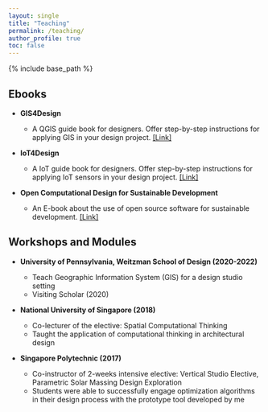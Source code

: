 ```yaml
---
layout: single
title: "Teaching"
permalink: /teaching/
author_profile: true
toc: false
---
```


{% include base_path %}

<!-- {% for post in site.teaching reversed %}
  {% include archive-single.html %}
{% endfor %} -->

## Ebooks
- **GIS4Design**
  - A QGIS guide book for designers. Offer step-by-step instructions for applying GIS in your design project. <a href="https://chenkianwee.github.io/gis4design" target="_blank">[Link]</a>

- **IoT4Design**
  - A IoT guide book for designers. Offer step-by-step instructions for applying IoT sensors in your design project. <a href="https://chenkianwee.github.io/iot4design" target="_blank">[Link]</a>

- **Open Computational Design for Sustainable Development**
  - An E-book about the use of open source software for sustainable development. <a href="https://chenkianwee.github.io/opencd4sdev" target="_blank">[Link]</a>

## Workshops and Modules
- **University of Pennsylvania, Weitzman School of Design (2020-2022)**
  - Teach Geographic Information System (GIS) for a design studio setting
  - Visiting Scholar (2020)

- **National University of Singapore (2018)**
  - Co-lecturer of the elective: Spatial Computational Thinking
  - Taught the application of computational thinking in architectural design

- **Singapore Polytechnic (2017)**
  - Co-instructor of 2-weeks intensive elective: Vertical Studio Elective, Parametric Solar Massing Design Exploration
  - Students were able to successfully engage optimization algorithms in their design process with the prototype tool developed by me